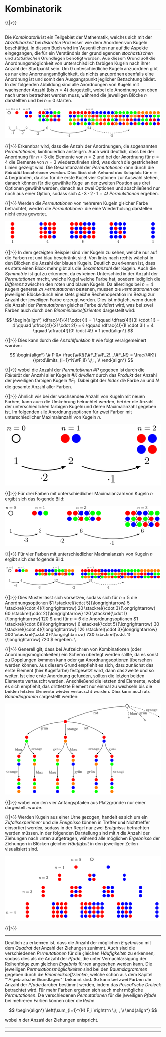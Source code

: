 <!--
version:  0.0.1
language: de
narrator: Deutsch Female

@style
main > *:not(:last-child) {
  margin-bottom: 3rem;
}

input {
    text-align: center;
}

.flex-container {
    display: flex;
    flex-wrap: wrap;
    align-items: stretch;
    gap: 20px;
}

.flex-child {
    flex: 1;
    min-width: 350px;
    margin-right: 20px;
}

@media (max-width: 400px) {
    .flex-child {
        flex: 100%;
        margin-right: 0;
    }
}
@end

formula: \carry   \textcolor{red}{\scriptsize #1}
formula: \digit   \rlap{\carry{#1}}\phantom{#2}#2
formula: \permil  \text{‰}

import: https://raw.githubusercontent.com/LiaTemplates/Tikz-Jax/main/README.md

script: https://cdn.jsdelivr.net/gh/LiaTemplates/Tikz-Jax@main/dist/index.js


tags: Erklärung, Kombinatorik

comment: In diesem Abschnitt wird Kombinatorik ausführlich erklärt.

author: Martin Lommatzsch

-->

# Kombinatorik




{{|>}}
***************************
Die *Kombinatorik* ist ein Teilgebiet der Mathematik, welches sich mit der *Abzählbarkeit* bei *diskreten* Prozessen wie dem Anordnen von Kugeln beschäftigt. In diesem Buch wird im Wesentlichen nur auf die Aspekte eingegangen, die für ein Verständnis der grundlegenden *stochastischen* und *statistischen* Grundlagen benötigt werden.  Aus diesem Grund soll die Anordnungsmöglichkeit von unterschiedlich farbigen Kugeln nach ihrer Anzahl der Startpunkt sein. Um $0$ unterschiedliche Kugeln anzuordnen gibt es nur eine Anordnungsmöglichkeit, da nichts anzuordnen ebenfalls eine Anordnung ist und somit den Ausgangspunkt jeglicher Betrachtung bildet. In der folgenden Abbildung sind alle Anordnungen von Kugeln mit wachsender Anzahl (bis $n=4$) dargestellt, wobei die Anordnung von oben nach unten betrachtet werden muss, während die jeweiligen Blöcke $n$ darstellten und bei $n=0$ starten.



![](https://raw.githubusercontent.com/MINT-the-GAP/Aufgabensammlung/refs/heads/main/Repetitorium/Kap7/kombi1.png)



{{|>}} Erkennbar wird, dass die Anzahl der Anordnungen, die sogenannten *Permutationen*, kontinuierlich ansteigen. Auch wird deutlich, dass bei der Anordnung für $n=3$	die Elemente von $n=2$ und bei der Anordnung für $n=4$	die Elemente von $n=3$ wiederzufinden sind, was durch die gestrichelten Linien gezeigt wird. Die Gesamtanzahl der *Permutationen* kann durch die *Fakultät* beschrieben werden. Dies lässt sich Anhand des Beispiels für $n=4$ begründen, da also für die erste Kugel vier Optionen zur Auswahl stehen, danach können für die gewählte Kugel an der zweiten Position aus drei Optionen gewählt werden, danach aus zwei Optionen und abschließend nur noch aus einer Option, sodass sich $4 \cdot 3 \cdot 2 \cdot 1 = 4!$ *Permutationen* ergeben. 


{{|>}} Werden die *Permutationen* von mehreren Kugeln gleicher Farbe betrachtet, werden die *Permutationen*, die eine Wiederholung darstellen nicht extra gewertet.


![](https://raw.githubusercontent.com/MINT-the-GAP/Aufgabensammlung/refs/heads/main/Repetitorium/Kap7/kombi2.png)


{{|>}} In dem gezeigten Beispiel sind vier Kugeln zu sehen, welche nur auf die Farben rot und blau beschränkt sind. Von links nach rechts wächst in den Blöcken die Anzahl der blauen Kugeln. Deutlich zu erkennen ist, dass es stets einen Block mehr gibt als die *Gesamtanzahl* der Kugeln. Auch die *Symmetrie* ist gut zu erkennen, da es keinen Unterschied in der Anzahl der *Permutationen* macht, welche Kugel welche Farbe hat, sondern lediglich die *Differenz* zwischen den roten und blauen Kugeln. Da allerdings bei $n=4$ Kugeln generell $24$ *Permutationen* bestehen, müssen die *Permutationen* der jeweiligen Blöcke durch eine stets gleiche Rechenoperation im Bezug zur Anzahl der jeweiligen Farbe erzeugt werden. Dies ist möglich, wenn durch die Anzahl der *Permutationen* gleicher Farbe *dividiert* wird, was bei zwei Farben auch durch den *Binominialkoeffizienten* dargestellt wird:


$$
\begin{align*}
\dfrac{4!}{4! \cdot 0!} = 1 \qquad \dfrac{4!}{3! \cdot 1!} = 4 \qquad \dfrac{4!}{2! \cdot 2!} = 6 \qquad \dfrac{4!}{1! \cdot 3!} = 4 \qquad \dfrac{4!}{0! \cdot 4!} = 1
\end{align*}
$$


{{|>}} Dies kann durch die *Anzahlfunktion* $\#$ wie folgt verallgemeinert werden: 


$$
\begin{align*}
\# P &= \frac{\#K!}{\#F_1!\#F_2!...\#F_N!} = \frac{\#K!}{\prod\limits_{i=1}^N\#F_i!} \;\; , \\
\end{align*}
$$


{{|>}} wobei die Anzahl der *Permutationen* $\#P$ gegeben ist durch die *Fakultät* der Anzahl aller Kugeln $\#K$ *dividiert* durch das *Produkt* der Anzahl der jeweiligen farbigen Kugeln $\#F_1$. Dabei gibt der *Index* die Farbe an und $N$ die gesamte Anzahl aller Farben. 


{{|>}} Ähnlich wie bei der wachsenden Anzahl von Kugeln mit neuen Farben, kann auch die Umkehrung betrachtet werden, bei der die Anzahl der unterschiedlichen farbigen Kugeln und deren Maximalanzahl gegeben ist. Im folgenden alle Anordnungsoptionen für zwei Farben mit unterschiedlicher Maximalanzahl von Kugeln $n$. 



![](https://raw.githubusercontent.com/MINT-the-GAP/Aufgabensammlung/refs/heads/main/Repetitorium/Kap7/kombi3.png)

{{|>}} Für drei Farben mit unterschiedlicher Maximalanzahl von Kugeln $n$ ergibt sich das folgende Bild:	



![](https://raw.githubusercontent.com/MINT-the-GAP/Aufgabensammlung/refs/heads/main/Repetitorium/Kap7/kombi4.png)


{{|>}} Für vier Farben mit unterschiedlicher Maximalanzahl von Kugeln $n$ ergibt sich das folgende Bild:	



![](https://raw.githubusercontent.com/MINT-the-GAP/Aufgabensammlung/refs/heads/main/Repetitorium/Kap7/kombi5.png)


{{|>}} Dies Muster lässt sich vorsetzen, sodass sich für $n=5$ die Anordnungsoptionen $1 \stackrel{\cdot 5}{\longrightarrow} 5 \stackrel{\cdot 4}{\longrightarrow} 20 \stackrel{\cdot 3}{\longrightarrow} 60 \stackrel{\cdot 2}{\longrightarrow} 120 \stackrel{\cdot 1}{\longrightarrow} 120 $	 und für $n=6$ die Anordnungsoptionen $1 \stackrel{\cdot 6}{\longrightarrow} 6 \stackrel{\cdot 5}{\longrightarrow} 30 \stackrel{\cdot 4}{\longrightarrow} 120 \stackrel{\cdot 3}{\longrightarrow} 360 \stackrel{\cdot 2}{\longrightarrow} 720   \stackrel{\cdot 1}{\longrightarrow} 720 $	ergeben. \\



{{|>}} Generell gilt, dass bei Aufzeichnen von Kombinationen (oder Anordnungsmöglichkeiten) ein Schema überlegt werden sollte, da es sonst zu Dopplungen kommen kann oder gar Anordnungsoptionen übersehen werden können. Aus diesem Grund empfiehlt es sich, dass zunächst das erste Element (hier Kugelfarbe) festgesetzt wird, dann das zweite und so weiter. Ist eine erste Anordnung gefunden, sollten die letzten beiden Elemente vertauscht werden. Anschließend die letzten drei Elemente, wobei es sich empfiehlt, das drittletzte Element nur einmal zu wechseln bis die beiden letzten Elemente wieder vertauscht wurden. Dies kann auch als *Baumdiagramm* dargestellt werden: 



![](https://raw.githubusercontent.com/MINT-the-GAP/Aufgabensammlung/refs/heads/main/Repetitorium/Kap7/kombi6.png)


{{|>}} wobei von den vier Anfangspfaden aus Platzgründen nur einer dargestellt wurde. 



{{|>}} Werden Kugeln aus einer Urne gezogen, handelt es sich um ein *Zufallsexperiment* und die *Ereignisse* können in Treffer und Nichttreffer einsortiert werden, sodass in der Regel nur zwei *Ereignisse* betrachten werden müssen. In der folgenden Darstellung sind mit $n$ die Anzahl der Ziehungen nach unten aufgetragen, während alle möglichen *Ergebnisse* der Ziehungen in Blöcken gleicher *Häufigkeit* in den jeweiligen Zeilen visualisiert sind. 
	


![](https://raw.githubusercontent.com/MINT-the-GAP/Aufgabensammlung/refs/heads/main/Repetitorium/Kap7/kombi7.png)



{{|>}} 
***************************
Deutlich zu erkennen ist, dass die Anzahl der möglichen *Ergebnisse* mit dem *Quadrat* der Anzahl der Ziehungen zunimmt. Auch sind die verschiedenen *Permutationen* für die gleichen *Häufigkeiten* zu erkennen, sodass dies als die Anzahl der *Pfade*, die unter Vernachlässigung der Reihenfolge zum gleichen *Ergebnis* führen angesehen werden kann. Die jeweiligen *Permutationsmöglichkeiten* sind bei den *Baumdiagrammen* gegeben durch die *Binomialkoeffzienten*, welche schon aus dem Kapitel "`Algebraische Grundlagen"' bekannt sind. So kann bei zwei Farben die Anzahl der *Pfade* darüber bestimmt werden, indem das *Pascal'sche Dreieck* betrachtet wird. Für mehr Farben ergeben sich auch mehr mögliche *Permutationen*. Die verschiedenen *Permutationen* für die jeweiligen *Pfade* bei mehreren Farben können über die *Reihe*


$$
\begin{align*}
\left(\sum_{i=1}^{N} F_i \right)^n \;\; , \\
\end{align*}
$$


 wobei $n$ der Anzahl der Ziehungen entspricht.

***************************





***************************


